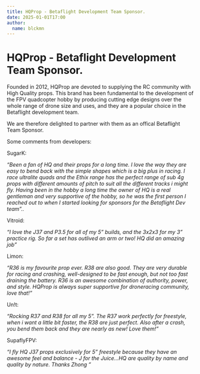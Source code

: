 ```yaml
---
title: HQProp - Betaflight Development Team Sponsor.
date: 2025-01-01T17:00
author:
  name: blckmn
---
```


# HQProp - Betaflight Development Team Sponsor.

Founded in 2012, HQProp are devoted to supplying the RC community with High Quality props. <!-- truncate --> This brand has been fundamental to the development of the FPV quadcopter hobby by producing cutting edge designs over the whole range of drone size and uses, and they are a popular choice in the Betaflight development team.

We are therefore delighted to partner with them as an offical Betaflight Team Sponsor.

Some comments from developers:

SugarK:

_“Been a fan of HQ and their props for a long time. I love the way they are easy to bend back with the simple shapes which is a big plus in racing. I race ultralite quads and the Ethix range has the perfect range of sub 4g props with different amounts of pitch to suit all the different tracks i might fly. Having been in the hobby a long time the owner of HQ is a real gentleman and very supportive of the hobby, so he was the first person I reached out to when I started looking for sponsors for the Betaflight Dev team”.._

Vitroid:

_“I love the J37 and P3.5 for all of my 5” builds, and the 3x2x3 for my 3” practice rig. So far a set has outlived an arm or two! HQ did an amazing job”_

Limon:

_“R36 is my favourite prop ever. R38 are also good. They are very durable for racing and crashing, well-designed to be fast enough, but not too fast draining the battery. R36 is an awesome combination of authority, power, and style. HQProp is always super supportive for droneracing community, love that!”_

Un!t:

_“Rocking R37 and R38 for all my 5”. The R37 work perfectly for freestyle, when i want a little bit faster, the R38 are just perfect. Also after a crash, you bend them back and they are nearly as new! Love them!”_

SupaflyFPV:

_“I fly HQ J37 props exclusively for 5” freestyle because they have an awesome feel and balance - J for the Juice...HQ are quality by name and quality by nature. Thanks Zhong ”_
